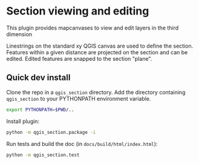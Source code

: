 # Section viewing and editing


This plugin provides mapcanvases to view and edit layers in the third dimension

Linestrings on the standard xy QGIS canvas are used to define the section. Features within a given distance are projected on the section and can be edited. Edited features are snapped to the section "plane".

## Quick dev install

Clone the repo in a `qgis_section` directory. Add the directory containing `qgis_section` to your PYTHONPATH environment variable.

```sh
export PYTHONPATH=$PWD/..
```

Install plugin:
```sh
python -m qgis_section.package -i
```

Run tests and build the doc (in `docs/build/html/index.html`):
```sh
python -m qgis_section.test
```


